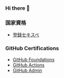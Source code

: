 ### Hi there 👋

<!--
**groovelab/groovelab** is a ✨ _special_ ✨ repository because its `README.md` (this file) appears on your GitHub profile.

Here are some ideas to get you started:

- 🔭 I’m currently working on ...
- 🌱 I’m currently learning ...
- 👯 I’m looking to collaborate on ...
- 🤔 I’m looking for help with ...
- 💬 Ask me about ...
- 📫 How to reach me: ...
- 😄 Pronouns: ...
- ⚡ Fun fact: ...
-->

### 国家資格
- [登録セキスペ](https://riss.ipa.go.jp/r?r=024506)

### GitHub Certifications
- [GitHub Foundations](https://www.credly.com/badges/c20cadf4-0485-403d-b0aa-d33b985846d2/public_url)
- [GitHub Actions](https://www.credly.com/badges/ab134cc0-ac2c-4d41-b6bf-eab7672b589f/public_url)
- [GitHub Admin](https://www.credly.com/badges/fedf30b2-b7f3-41ae-a3df-6784f7ee0af7/public_url)


